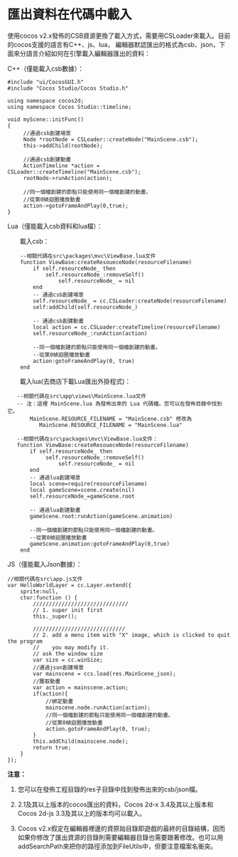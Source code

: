 # **匯出資料在代碼中載入** #

 使用cocos v2.x發佈的CSB資源更換了載入方式，需要用CSLoader來載入。目前的cocos支援的語言有C++、js、lua， 編輯器默認匯出的格式為csb、json，下面來分語言介紹如何在引擎載入編輯器匯出的資料：
 
 C++（僅能載入csb數據）：

    #include "ui/CocosGUI.h"
    #include "Cocos Studio/Cocos Studio.h"

    using namespace cocos2d;
    using namespace Cocos Studio::timeline;
    
    void myScene::initFunc() 
    { 
         //通過csb創建場景
         Node *rootNode = CSLoader::createNode("MainScene.csb");
         this->addChild(rootNode);
         
         //通過csb創建動畫 
         ActionTimeline *action = CSLoader::createTimeline("MainScene.csb"); 
         rootNode->runAction(action); 
         
         //同一個檔創建的節點只能使用同一個檔創建的動畫。 
         //從第0幀迴圈播放動畫
         action->gotoFrameAndPlay(0,true);
    } 


Lua（僅能載入csb資料和lua檔）：
     
&emsp;&emsp;載入csb：

        --相關代碼在src\packages\mvc\ViewBase.lua文件
        function ViewBase:createResoueceNode(resourceFilename)
            if self.resourceNode_ then
                self.resourceNode_:removeSelf()
                    self.resourceNode_ = nil
            end
            -- 通過csb創建場景
            self.resourceNode_ = cc.CSLoader:createNode(resourceFilename)
            self:addChild(self.resourceNode_)
            
            -- 通過csb創建動畫
            local action = cc.CSLoader:createTimeline(resourceFilename)
            self.resourceNode_:runAction(action)
            
            --同一個檔創建的節點只能使用同一個檔創建的動畫。 
            --從第0幀迴圈播放動畫
            action:gotoFrameAndPlay(0, true)
        end

&emsp;&emsp;載入lua(去商店下載Lua匯出外掛程式)：

       --相關代碼在src\app\views\MainScene.lua文件
       -- 注：這裡 MainScene.lua 為發佈出來的 Lua 代碼檔。您可以在發佈目錄中找到它。
           MainScene.RESOURCE_FILENAME = "MainScene.csb" 修改為 
              MainScene.RESOURCE_FILENAME = "MainScene.lua"
    
       --相關代碼在src\packages\mvc\ViewBase.lua文件：    
       function ViewBase:createResoueceNode(resourceFilename)
           if self.resourceNode_ then
                self.resourceNode_:removeSelf()
                    self.resourceNode_ = nil
           end
           -- 通過lua創建場景
           local scene=require(resourceFilename)
           local gameScene=scene.create(nil)
           self.resourceNode_=gameScene.root
    
           -- 通過lua創建動畫
           gameScene.root:runAction(gameScene.animation)
    
           --同一個檔創建的節點只能使用同一個檔創建的動畫。 
           --從第0幀迴圈播放動畫
           gameScene.animation:gotoFrameAndPlay(0,true)
        end    

JS（僅能載入Json數據）：
   
    //相關代碼在src\app.js文件
    var HelloWorldLayer = cc.Layer.extend({
        sprite:null,
        ctor:function () {
            //////////////////////////////
            // 1. super init first
            this._super();
        
            /////////////////////////////
            // 2. add a menu item with "X" image, which is clicked to quit the program
            //    you may modify it.
            // ask the window size
            var size = cc.winSize;
            //通過json創建場景
            var mainscene = ccs.load(res.MainScene_json);
            //獲取動畫
            var action = mainscene.action;
            if(action){
                //綁定動畫
                mainscene.node.runAction(action);
                //同一個檔創建的節點只能使用同一個檔創建的動畫。 
                //從第0幀迴圈播放動畫
                action.gotoFrameAndPlay(0, true);
            }
            this.addChild(mainscene.node);
            return true;
        }
    });



**注意：**

1. 您可以在發佈工程目錄的res子目錄中找到發佈出來的csb/json檔。

2. 2.1及其以上版本的cocos匯出的資料，Cocos 2d-x 3.4及其以上版本和Cocos 2d-js 3.3及其以上的版本均可以載入。 

3. Cocos v2.x假定在編輯器裡邊的資原始目錄即遊戲的最終的目錄結構，因而如果你修改了匯出資源的目錄則需要編輯器目錄也需要跟著修改。也可以用addSearchPath來把你的路徑添加到FileUtils中，但要注意檔案名衝突。 
